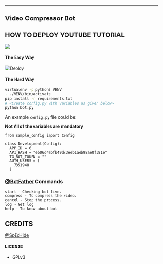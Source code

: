 ---

## Video Compressor Bot

## HOW TO DEPLOY YOUTUBE TUTORIAL

<a href="https://youtu.be/YEwAN3iTGyE"><img src="https://img.shields.io/badge/How%20To-Deploy-red.svg?logo=Youtube"></a>

#### The Easy Way

  [![Deploy](https://www.herokucdn.com/deploy/button.svg)](https://heroku.com/deploy?template=https://github.com/Mynameisuaername/Video-Compressor/tree/main)

#### The Hard Way

```sh
virtualenv -p python3 VENV
. ./VENV/bin/activate
pip install -r requirements.txt
# <Create config.py with variables as given below>
python bot.py
```

An example `config.py` file could be:

**Not All of the variables are mandatory**

```python3
from sample_config import Config

class Development(Config):
  APP_ID = 6
  API_HASH = "eb06d4abfb49dc3eeb1aeb98ae0f581e"
  TG_BOT_TOKEN = ""
  AUTH_USERS = [
    7351948
  ]
```

### [@BotFather](https://telegram.dog/BotFather) Commands

```
start - Checking bot live.
compress - To compress the video.
cancel - Stop the process.
log - Get log
help - To know about bot
```
## CREDITS

[@SpEcHide](https://github.com/spechide/publicleech)

#### LICENSE
- GPLv3
